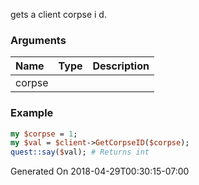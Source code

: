 gets a client corpse i d.
### Arguments
**Name**|**Type**|**Description**
:---|:---|:---
corpse||

### Example

```perl
my $corpse = 1;
my $val = $client->GetCorpseID($corpse);
quest::say($val); # Returns int
```


Generated On 2018-04-29T00:30:15-07:00